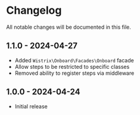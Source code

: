 # Changelog

All notable changes will be documented in this file.

## 1.1.0 - 2024-04-27

- Added `Wistrix\Onboard\Facades\Onboard` facade
- Allow steps to be restricted to specific classes
- Removed ability to register steps via middleware

## 1.0.0 - 2024-04-24

- Initial release
